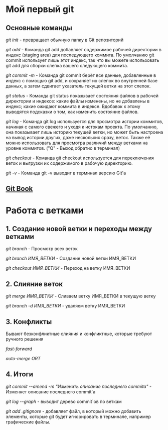 # Мой первый git

## Основные команды

*git init* - превращает обычную папку в Git репозиторий

*git add* - Команда git add добавляет содержимое рабочей директории в индекс (staging area) для последующего коммита. По умолчанию git commit использует лишь этот индекс, так что вы можете использовать git add для сборки слепка вашего следующего коммита.

*git commit -m* - Команда git commit берёт все данные, добавленные в индекс с помощью git add, и сохраняет их слепок во внутренней базе данных, а затем сдвигает указатель текущей ветки на этот слепок.

*git status* - Команда git status показывает состояния файлов в рабочей директории и индексе: какие файлы изменены, но не добавлены в индекс; какие ожидают коммита в индексе. Вдобавок к этому выводятся подсказки о том, как изменить состояние файлов.

*git log* - Команда git log используется для просмотра истории коммитов, начиная с самого свежего и уходя к истокам проекта. По умолчанию, она показывает лишь историю текущей ветки, но может быть настроена на вывод истории других, даже нескольких сразу, веток. Также её можно использовать для просмотра различий между ветками на уровне коммитов. ("Q" - Выход обратно в терминал)

*git checkout* - Команда git checkout используется для переключения веток и выгрузки их содержимого в рабочую директорию.

*git -v* - Команда git -v выводит в терминал версию Git'a

## [Git Book](https://git-scm.com/book/ru/v2)

# Работа с ветками

## 1. Создание новой ветки и переходы между ветками

*git branch* - Просмотр всех веток

*git branch ИМЯ_ВЕТКИ* - Создание новой ветки ИМЯ_ВЕТКИ

*git checkout ИМЯ_ВЕТКИ* - Переход на ветку ИМЯ_ВЕТКИ

## 2. Слияние веток

*git merge ИМЯ_ВЕТКИ* - Сливаем ветку ИМЯ_ВЕТКИ в текущую ветку

*git branch -d ИМЯ_ВЕТКИ* - удаляем ветку ИМЯ_ВЕТКИ

## 3. Конфликты

Бывают безконфликтные слияния и конфликтные, которые требуют ручного решения

*fast-forward*

*auto-merge ORT*

## 4. Итоги

*git commit --amend -m "Изменить описание последнего commita"* - Изменяет описание последнего commit`a

*git log --graph* - выводит дерево commit`ов по веткам

*git add .gitignore* - добавляет файл, в который можно добавить элементы, которые git будет игнорировать в терминале, например графические файлы.